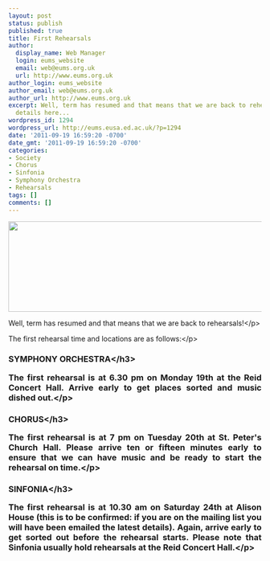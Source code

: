 ```yaml
---
layout: post
status: publish
published: true
title: First Rehearsals
author:
  display_name: Web Manager
  login: eums_website
  email: web@eums.org.uk
  url: http://www.eums.org.uk
author_login: eums_website
author_email: web@eums.org.uk
author_url: http://www.eums.org.uk
excerpt: Well, term has resumed and that means that we are back to rehearsals! Find
  details here...
wordpress_id: 1294
wordpress_url: http://eums.eusa.ed.ac.uk/?p=1294
date: '2011-09-19 16:59:20 -0700'
date_gmt: '2011-09-19 16:59:20 -0700'
categories:
- Society
- Chorus
- Sinfonia
- Symphony Orchestra
- Rehearsals
tags: []
comments: []
---
```

<p><img src="http:&#47;&#47;eums.eusa.ed.ac.uk&#47;wp-content&#47;uploads&#47;build&#47;events.jpg" alt="" width="620" height="180" &#47;></p>
<p style="text-align: justify;">Well, term has resumed and that means that we are back to rehearsals!<&#47;p></p>
<p style="text-align: justify;">The first rehearsal time and locations are as follows:<&#47;p></p>
<h3 style="text-align: justify;">SYMPHONY ORCHESTRA<&#47;h3></p>
<p style="text-align: justify;">The first rehearsal is at 6.30 pm on Monday 19th at the Reid Concert Hall. Arrive early to get places sorted and music dished out.<&#47;p></p>
<h3 style="text-align: justify;">CHORUS<&#47;h3></p>
<p style="text-align: justify;">The first rehearsal is at 7 pm on Tuesday 20th at St. Peter's Church Hall. Please arrive ten or fifteen minutes early to ensure that we can have music and be ready to start the rehearsal on time.<&#47;p></p>
<h3 style="text-align: justify;">SINFONIA<&#47;h3></p>
<p style="text-align: justify;">The first rehearsal is at 10.30 am on Saturday 24th at Alison House (this is to be confirmed: if you are on the mailing list you will have been emailed the latest details).&nbsp;Again, arrive early to get sorted out before the rehearsal starts. Please note that Sinfonia usually hold rehearsals at the Reid Concert Hall.<&#47;p></p>
